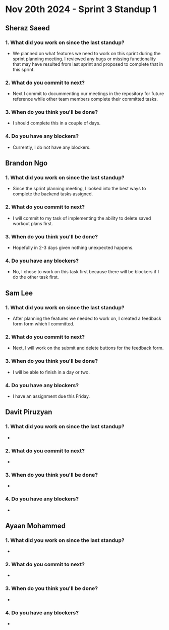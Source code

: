 # Nov 20th 2024 - Sprint 3 Standup 1

## Sheraz Saeed

### 1. What did you work on since the last standup?
- We planned on what features we need to work on this sprint during the sprint planning meeting. I reviewed any bugs or missing functionality that may have resulted from last sprint and proposed to complete that in this sprint.

### 2. What do you commit to next?
- Next I commit to docummenting our meetings in the repository for future reference while other team members complete their committed tasks. 
  
### 3. When do you think you'll be done?
- I should complete this in a couple of days. 

### 4. Do you have any blockers?
- Currently, I do not have any blockers.

## Brandon Ngo

### 1. What did you work on since the last standup?
- Since the sprint planning meeting, I looked into the best ways to complete the backend tasks assigned.

### 2. What do you commit to next?
- I will commit to my task of implementing the ability to delete saved workout plans first.
  
### 3. When do you think you'll be done?
- Hopefully in 2-3 days given nothing unexpected happens.

### 4. Do you have any blockers?
- No, I chose to work on this task first because there will be blockers if I do the other task first.

## Sam Lee

### 1. What did you work on since the last standup?
- After planning the features we needed to work on, I created a feedback form form which I committed.

### 2. What do you commit to next?
- Next, I will work on the submit and delete buttons for the feedback form.

### 3. When do you think you'll be done?
- I will be able to finish in a day or two.

### 4. Do you have any blockers?
- I have an assignment due this Friday.

## Davit Piruzyan

### 1. What did you work on since the last standup?
- 

### 2. What do you commit to next?
- 
  
### 3. When do you think you'll be done?
- 

### 4. Do you have any blockers?
- 

## Ayaan Mohammed

### 1. What did you work on since the last standup?
-   

### 2. What do you commit to next?
-   

### 3. When do you think you'll be done?
- 

### 4. Do you have any blockers?
- 
